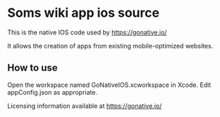 Soms wiki app ios source
============

This is the native IOS code used by https://gonative.io/

It allows the creation of apps from existing mobile-optimized websites.

How to use
------------
Open the workspace named GoNativeIOS.xcworkspace in Xcode. Edit appConfig.json as appropriate.

Licensing information available at https://gonative.io/
